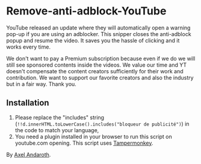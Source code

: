 # Remove-anti-adblock-YouTube

YouTube released an update where they will automatically open a warning pop-up if you are using an adblocker. 
This snipper closes the anti-adblock popup and resume the video.
It saves you the hassle of clicking and it works every time.

We don't want to pay a Premium subscription because even if we do we will still see sponsored contents inside the videos.
We value our time and YT doesn't compensate the content creators sufficiently for their work and contribution.
We want to support our favorite creators and also the industry but in a fair way. 
Thank you.

## Installation
1. Please replace the "includes" string (`!!d.innerHTML.toLowerCase().includes("bloqueur de publicité")`) in the code to match your language,
2. You need a plugin installed in your browser to run this script on youtube.com opening. This script uses [Tampermonkey](https://www.tampermonkey.net/).

By [Axel Andaroth](https://anda.ninja/).
